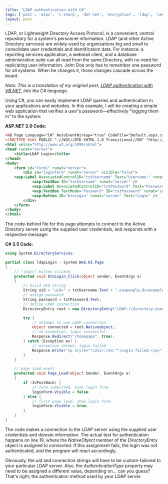 ```yaml
---
title: "LDAP authentication with C#"
tags: ['post', 'aspx', 'c-sharp', 'dot net', 'encryption', 'ldap', 'security']
layout: post
---
```


LDAP, or Lightweight Directory Access Protocol, is a convenient, central
repository for a system's personnel information. LDAP (and other Active
Directory services) are widely-used by organizations big and small to
consolidate user credentials and identification data. For instance: a
reporting services application, a webmail client, and a database
administration suite can all read from the same Directory, with no need
for replicating user information. John Doe only has to remember one
password for all systems. When he changes it, those changes cascade
across the board.<!--more-->

*Note: This is a translation of my original post, [LDAP
authentication with VB.NET](/2008/08/ldap-authentication-with-vb-net/),
into the C# language.*

Using C#, you can easily implement LDAP queries and authentication in
your applications and websites. In this example, I will be creating a
simple web application that verifies a user's password—effectively
"logging them in" to the system:

**ASP.NET 2.0 Code:**

```xml
<%@ Page Language="C#" AutoEventWireup="true" CodeFile="Default.aspx.cs" Inherits="ldapLogin" %>
<!DOCTYPE html PUBLIC "-//W3C//DTD XHTML 1.0 Transitional//EN" "http://www.w3.org/TR/xhtml1/DTD/xhtml1-transitional.dtd">
<html xmlns="http://www.w3.org/1999/xhtml">
<head runat="server">
	<title>LDAP Login</title>
</head>
<body>
	<form id="form1" runat="server">
		<div id="loginForm" runat="server" visible="false">
	<asp:Label AssociatedControlID="txtUsername" Text="Username:" runat="server" />
			<asp:TextBox ID="txtUsername" runat="server" />
			<asp:Label AssociatedControlID="txtPassword" Text="Password:" runat="server" />
			<asp:TextBox TextMode="Password" ID="txtPassword" runat="server" />
			<asp:Button ID="btnLogin" runat="server" Text="Login" />
		</div>
	</form>
</body>
</html>
```

The code-behind file for this page attempts to connect to the Active
Directory server using the supplied user credentials, and responds with
a respective message:

**C# 3.5 Code:**

```cs
using System.DirectoryServices;

partial class ldapLogin : System.Web.UI.Page
{
	// "login" button clicked
	protected void btnLogin_Click(object sender, EventArgs e)
	{
		// build UID string
		String uid = "uid=" + txtUsername.Text + ",ou=people,dc=example,dc=com";
		// assign password
		String password = txtPassword.Text;
		// define LDAP connection
		DirectoryEntry root = new DirectoryEntry("LDAP://directory.example.com", uid, password, AuthenticationTypes.None);

		try {
			// attempt to use LDAP connection
			object connected = root.Nativeobject;
			// no exception, login successful
			Response.Redirect("/homepage", true);
		} catch (Exception ex) {
			// exception thrown, login failed
			Response.Write("<p style=""color:red;"">Login failed.</p>");
		}
	}

	// page load event
	protected void Page_Load(object Sender, EventArgs e)
	{
		if (IsPostBack) {
			// form submitted, hide login form
			loginForm.Visible = false;
		} else {
			// first page load, show login form
			loginForm.Visible = true;
		}
	}
}
```

The code makes a connection to the LDAP server using the supplied user
credentials and domain information. The actual test for authentication
happens on line 19, where the *NativeObject* member of the *DirectoryEntry*
object is assigned to *connected*. If this assignment
fails, the login was not authenticated, and the program will react
accordingly.

Obviously, the *uid* and connection strings will have to be custom-tailored to
your particular LDAP server. Also, the *AuthenticationType* property may need
to be assigned a different value, depending on... can you guess? That's
right; the authentication method used by your LDAP server.

